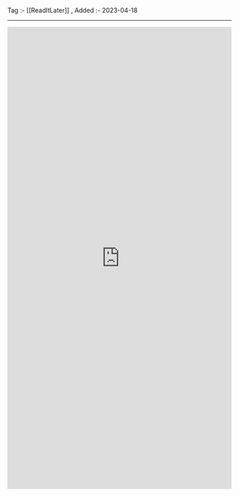 Tag :- [[ReadItLater]] , 
Added :- 2023-04-18

-----
<iframe src="https://www.linkedin.com/embed/feed/update/urn:li:ugcPost:6963056049230622720" height="1039" width="504" frameborder="0" allowfullscreen="" title="Embedded post"></iframe>